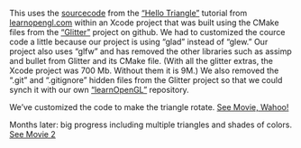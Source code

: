 This uses the [sourcecode](http://www.learnopengl.com/code_viewer.php?code=getting-started/hellotriangle) from the [“Hello Triangle”](http://www.learnopengl.com/#!Getting-started/Hello-Triangle) tutorial 
from [learnopengl.com](http://www.learnopengl.com/) within an Xcode project that was built using the CMake files from the 
[“Glitter”](https://github.com/Polytonic/Glitter) project on github.
We had to customized the cource code a little because our project is using “glad” instead of “glew.” 
Our project also uses “glfw” and has removed the other libraries such as assimp and bullet from Glitter and its CMake file.
(With all the glitter extras, the Xcode project was 700 Mb. Without them it is 9M.)
We also removed the “.git” and “.gitignore” hidden files from the Glitter project so that we could synch it with our
own [“learnOpenGL”](“https://github.com/mroam/learnOpenGL/”) repository.

   We’ve customized the code to make the triangle rotate. [See Movie, Wahoo!](https://www.youtube.com/watch?v=lZn5F2y-Yiw)

Months later: big progress including multiple triangles and shades of colors. [See Movie 2](https://www.youtube.com/watch?v=9sdcB2AldT0)